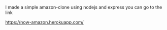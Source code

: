 I made a simple amazon-clone using nodejs and express
you can go to the link

https://now-amazon.herokuapp.com/

